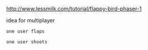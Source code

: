 http://www.lessmilk.com/tutorial/flappy-bird-phaser-1

idea for multiplayer

	one user flaps

	one user shoots